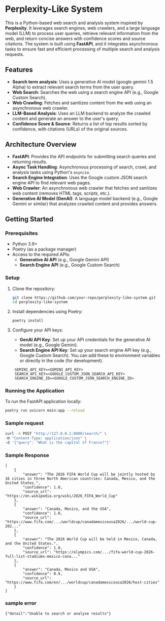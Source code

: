 # Perplexity-Like System

This is a Python-based web search and analysis system inspired by **Perplexity**. It leverages search engines, web
crawlers, and a large language model (LLM) to process user queries, retrieve relevant information from the web, and
return concise answers with confidence scores and source citations. The system is built using **FastAPI**, and it
integrates asynchronous tasks to ensure fast and efficient processing of multiple search and analysis requests.

## Features

- **Search term analysis**: Uses a generative AI model (google gemini 1.5 Alpha) to extract relevant search terms from
  the user query.
- **Web Search**: Searches the web using a search engine API (e.g., Google Custom Search).
- **Web Crawling**: Fetches and sanitizes content from the web using an asynchronous web crawler.
- **LLM-Based Analysis**: Uses an LLM backend to analyze the crawled content and generate an answer to the user's query.
- **Confidence Score & Source**: Returns a list of top results sorted by confidence, with citations (URLs) of the
  original sources.

## Architecture Overview

- **FastAPI**: Provides the API endpoints for submitting search queries and returning results.
- **Async Task Handling**: Asynchronous processing of search, crawl, and analysis tasks using Python's `asyncio`.
- **Search Engine Integration**: Uses the Google custom JSON search engine API to find relevant web pages.
- **Web Crawler**: An asynchronous web crawler that fetches and sanitizes web content (removes HTML tags, scripts,
  etc.).
- **Generative AI Model (GenAI)**: A language model backend (e.g., Google Gemini or similar) that analyzes crawled
  content and provides answers.

## Getting Started

### Prerequisites

- Python 3.9+
- Poetry (as a package manager)
- Access to the required APIs:
    - **Generative AI API** (e.g., Google Gemini API)
    - **Search Engine API** (e.g., Google Custom Search)

### Setup

1. Clone the repository:

    ```bash
    git clone https://github.com/your-repo/perplexity-like-system.git
    cd perplexity-like-system
    ```

2. Install dependencies using Poetry:

    ```bash
    poetry install
    ```

3. Configure your API keys:

    - **GenAI API Key**: Set up your API credentials for the generative AI model (e.g., Google Gemini).
    - **Search Engine API Key**: Set up your search engine API key (e.g., Google Custom Search). 
   You can add these to environment variables or directly in the code (for development).
   ```
    GEMINI_API_KEY=<GEMINI_API_KEY>
    SEARCH_API_KEY=<GOOGLE_CUSTOM_JSON_SEARCH_API_KEY>
    SEARCH_ENGINE_ID=<GOOGLE_CUSTOM_JSON_SEARCH_ENGINE_ID>
    ```
    

### Running the Application

To run the FastAPI application locally:

```bash
poetry run uvicorn main:app --reload
```

### Sample request

```bash
curl -X POST "http://127.0.0.1:8000/search/" \
-H "Content-Type: application/json" \
-d '{"query": "What is the capital of France?"}'
```

### Sample Response
```
[
    {
        "answer": "The 2026 FIFA World Cup will be jointly hosted by 16 cities in three North American countries: Canada, Mexico, and the United States.",
        "confidence": 1.0,
        "source_url": "https://en.wikipedia.org/wiki/2026_FIFA_World_Cup"
    },
    {
        "answer": "Canada, Mexico, and the USA",
        "confidence": 1.0,
        "source_url": "https://www.fifa.com/.../worldcup/canadamexicousa2026/.../world-cup-202..."
    },
    {
        "answer": "The 2026 World Cup will be held in Mexico, Canada, and the United States.",
        "confidence": 1.0,
        "source_url": "https://olympics.com/.../fifa-world-cup-2026-full-list-stadiums-mexico-cana..."
    },
    {
        "answer": "Canada, Mexico and USA",
        "confidence": 0.9,
        "source_url": "https://www.fifa.com/en/.../worldcup/canadamexicousa2026/host-cities"
    }
]
```

### sample error

```
{"detail":"Unable to search or analyse results"}
```